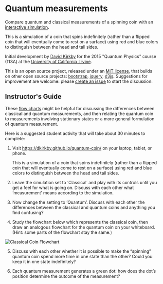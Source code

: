 # Quantum measurements

Compare quantum and classical measurements of a spinning coin with an
[interactive simulation](https://dkirkby.github.io/quantum-coin/).

This is a simulation of a coin that spins indefinitely (rather than a flipped coin that will eventually come to rest on a surface) using red and blue colors to distinguish between the head and tail sides.

Initial development by [David Kirkby](https://github.com/dkirkby) for the 2015 "Quantum Physics" course (113A) at the [University of California, Irvine](https://uci.edu).

This is an open source project, released under an [MIT license](https://dkirkby.github.io/quantum-coin/LICENSE.txt), that builds on other open source projects: [bootstrap](https://getbootstrap.com/), [jquery](https://jquery.com/), [d3js](https://d3js.org/).  Suggestions for improvement are welcome: please [create an issue](https://github.com/dkirkby/quantum-coin/issues) to start the discussion.

## Instructor's Guide

These [flow charts](https://dkirkby.github.io/quantum-coin/about.html) might be helpful for discussing the differences between classical and quantum measurements, and then relating the quantum coin to measurements involving stationary states or a more general formulation of quantum measurement.

Here is a suggested student activity that will take about 30 minutes to complete:

1. Visit https://dkirkby.github.io/quantum-coin/ on your laptop, tablet, or phone.

   This is a simulation of a coin that spins indefinitely (rather than a flipped coin that will eventually come to rest on a surface) using red and blue colors to distinguish between the head and tail sides.

2. Leave the simulation set to ‘Classical’ and play with its controls until you get a feel for what is going on. Discuss with each other what ‘measurement’ means according to the simulation.

3. Now change the setting to ‘Quantum’. Discuss with each other the differences between the classical and quantum coins and anything you find confusing?

4. Study the flowchart below which represents the classical coin, then draw an analogous flowchart for the quantum coin on your whiteboard. (Hint: some parts of the flowchart stay the same.)

![Classical Coin Flowchart](https://dkirkby.github.io/quantum-coin/img/classical_flow.png)

5. Discuss with each other whether it is possible to make the “spinning” quantum coin spend more time in one state than the other? Could you keep it in one state indefinitely?

6. Each quantum measurement generates a green dot: how does the dot’s position determine the outcome of the measurement?
